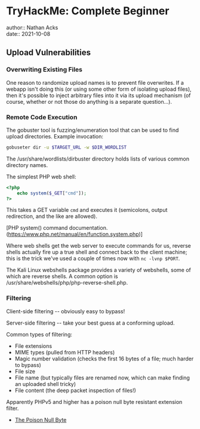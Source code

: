 # TryHackMe: Complete Beginner

author:: Nathan Acks  
date:: 2021-10-08

## Upload Vulnerabilities

### Overwriting Existing Files

One reason to randomize upload names is to prevent file overwrites. If a webapp isn't doing this (or using some other form of isolating upload files), then it's possible to inject arbitrary files into it via its upload mechanism (of course, whether or not those do anything is a separate question...).

### Remote Code Execution

The gobuster tool is fuzzing/enumeration tool that can be used to find upload directories. Example invocation:

```bash
gobuseter dir -u $TARGET_URL -w $DIR_WORDLIST
```

The /usr/share/wordlists/dirbuster directory holds lists of various common directory names.

The simplest PHP web shell:

```php
<?php  
    echo system($_GET["cmd"]);  
?>
```

This takes a GET variable `cmd` and executes it (semicolons, output redirection, and the like are allowed).

[PHP system() command documentation.(https://www.php.net/manual/en/function.system.php)]

Where web shells get the web server to execute commands for us, reverse shells actually fire up a true shell and connect back to the client machine; this is the trick we've used a couple of times now with `nc -lvnp $PORT`.

The Kali Linux webshells package provides a variety of webshells, some of which are reverse shells. A common option is /usr/share/webshells/php/php-reverse-shell.php.

### Filtering

Client-side filtering -- obviously easy to bypass!

Server-side filtering -- take your best guess at a conforming upload.

Common types of filtering:

* File extensions
* MIME types (pulled from HTTP headers)
* Magic number validation (checks the first 16 bytes of a file; much harder to bypass)
* File size
* File name (but typically files are renamed now, which can make finding an uploaded shell tricky)
* File content (the deep packet inspection of files!)

Apparently PHPv5 and higher has a poison null byte resistant extension filter.

* [The Poison Null Byte](../notes/poison-null-byte.md)
